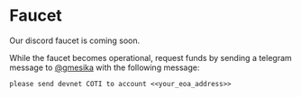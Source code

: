 # Faucet

Our discord faucet is coming soon.&#x20;

While the faucet becomes operational, request funds by sending a telegram message to [@gmesika](https://t.me/gmesika) with the following message:

`please send devnet COTI to account <<your_eoa_address>>`
